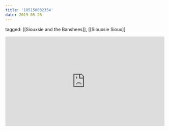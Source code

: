 ```yaml
---
title: '185150032354'
date: 2019-05-26
---
```

tagged: [[Siouxsie and the Banshees]], [[Siouxsie Sioux]]
<iframe allow="accelerometer; autoplay; clipboard-write; encrypted-media; gyroscope; picture-in-picture" allowfullscreen="" frameborder="0" height="281" id="youtube_iframe" src="https://www.youtube.com/embed/-TAlS7J9Ofk?feature=oembed&amp;enablejsapi=1&amp;origin=https://safe.txmblr.com&amp;wmode=opaque" width="500"></iframe>